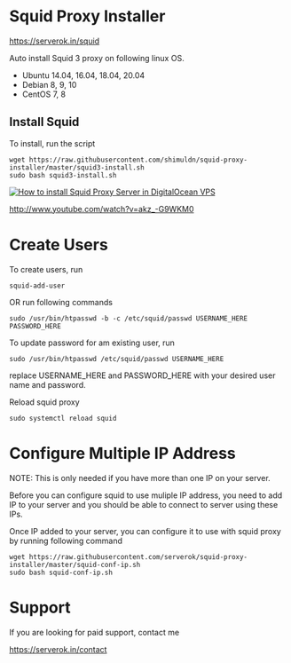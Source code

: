 # Squid Proxy Installer

https://serverok.in/squid

Auto install Squid 3 proxy on following linux OS.

* Ubuntu 14.04, 16.04, 18.04, 20.04
* Debian 8, 9, 10
* CentOS 7, 8


## Install Squid

To install, run the script

```
wget https://raw.githubusercontent.com/shimuldn/squid-proxy-installer/master/squid3-install.sh
sudo bash squid3-install.sh
```

[![How to install Squid Proxy Server in DigitalOcean VPS](https://img.youtube.com/vi/akz_-G9WKM0/0.jpg)](http://www.youtube.com/watch?v=akz_-G9WKM0)

http://www.youtube.com/watch?v=akz_-G9WKM0



# Create Users

To create users, run

```
squid-add-user
```

OR run following commands

```
sudo /usr/bin/htpasswd -b -c /etc/squid/passwd USERNAME_HERE PASSWORD_HERE
```

To update password for am existing user, run

```
sudo /usr/bin/htpasswd /etc/squid/passwd USERNAME_HERE
```

replace USERNAME_HERE and PASSWORD_HERE with your desired user name and password.

Reload squid proxy

```
sudo systemctl reload squid
```

# Configure Multiple IP Address

NOTE: This is only needed if you have more than one IP on your server.

Before you can configure squid to use muliple IP address, you need to add IP to your server and you should be able to connect to server using these IPs.

Once IP added to your server, you can configure it to use with squid proxy by running following command

```
wget https://raw.githubusercontent.com/serverok/squid-proxy-installer/master/squid-conf-ip.sh
sudo bash squid-conf-ip.sh
```

# Support

If you are looking for paid support, contact me

https://serverok.in/contact

